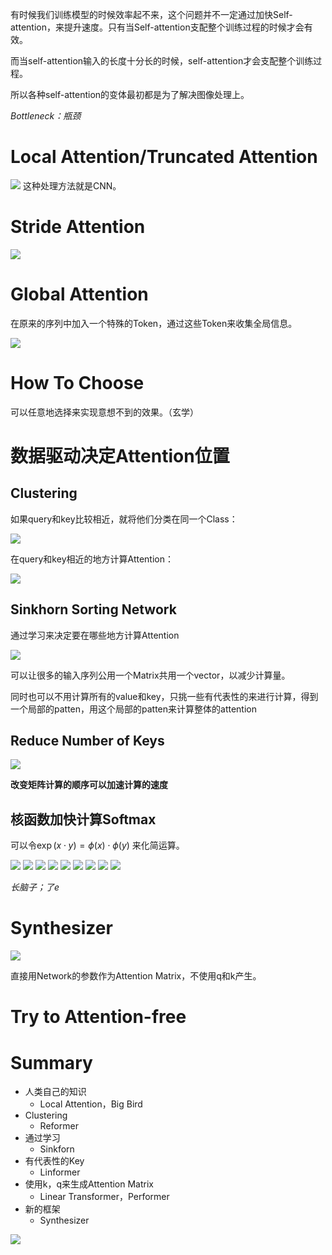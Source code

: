 有时候我们训练模型的时候效率起不来，这个问题并不一定通过加快Self-attention，来提升速度。只有当Self-attention支配整个训练过程的时候才会有效。

而当self-attention输入的长度十分长的时候，self-attention才会支配整个训练过程。

所以各种self-attention的变体最初都是为了解决图像处理上。

*Bottleneck：瓶颈*

# Local Attention/Truncated Attention

![](../assets/2025-05-16_16-40-34.png)
这种处理方法就是CNN。

# Stride Attention

![](../assets/2025-05-16_16-41-56.png)

# Global Attention

在原来的序列中加入一个特殊的Token，通过这些Token来收集全局信息。

![](../assets/2025-05-16_16-44-55.png)

# How To Choose

可以任意地选择来实现意想不到的效果。（玄学）

# 数据驱动决定Attention位置

## Clustering

如果query和key比较相近，就将他们分类在同一个Class：

![](../assets/2025-05-16_16-49-00.png)

在query和key相近的地方计算Attention：

![](../assets/2025-05-16_16-50-08.png)

## Sinkhorn Sorting Network

通过学习来决定要在哪些地方计算Attention

![](../assets/2025-05-16_16-56-15.png)

可以让很多的输入序列公用一个Matrix共用一个vector，以减少计算量。

同时也可以不用计算所有的value和key，只挑一些有代表性的来进行计算，得到一个局部的patten，用这个局部的patten来计算整体的attention

## Reduce Number of Keys

![](../assets/2025-05-16_17-04-56.png)

**改变矩阵计算的顺序可以加速计算的速度**

## 核函数加快计算Softmax

可以令$\exp{(x \cdot y)} = \phi (x) \cdot \phi (y)$ 来化简运算。

![](../assets/2025-05-16_17-15-29.png)
![](../assets/2025-05-16_17-17-35.png)
![](../assets/2025-05-16_17-19-03.png)
![](../assets/2025-05-16_17-20-05.png)
![](../assets/2025-05-16_17-21-07.png)
![](../assets/2025-05-16_17-21-38.png)
![](../assets/2025-05-16_17-23-09.png)
![](../assets/2025-05-16_17-23-22.png)
![](../assets/2025-05-16_17-24-10.png)

*长脑子；了e*

# Synthesizer

![](../assets/2025-05-16_17-26-54.png)

直接用Network的参数作为Attention Matrix，不使用q和k产生。

# Try to Attention-free

# Summary

- 人类自己的知识
	- Local Attention，Big Bird
- Clustering
	- Reformer
- 通过学习
	- Sinkforn
- 有代表性的Key
	- Linformer
- 使用k，q来生成Attention Matrix
	- Linear Transformer，Performer
- 新的框架
	- Synthesizer

![](../assets/2025-05-16_17-32-44.png)
